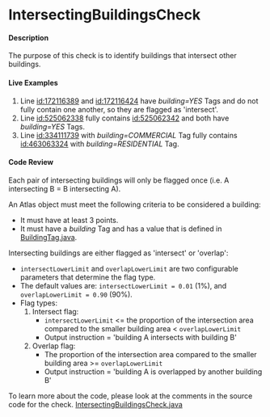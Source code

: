 # IntersectingBuildingsCheck

#### Description

The purpose of this check is to identify buildings that intersect other buildings.

#### Live Examples

1. Line [id:172116389](https://www.openstreetmap.org/way/172116389) and [id:172116424](https://www.openstreetmap.org/way/172116424) have _building=YES_ Tags and do not fully contain one another, so they are flagged as 'intersect'.
2. Line [id:525062338](https://www.openstreetmap.org/way/525062338) fully contains [id:525062342](https://www.openstreetmap.org/way/525062342) and both have _building=YES_ Tags.
3. Line [id:334111739](https://www.openstreetmap.org/way/334111739) with _building=COMMERCIAL_ Tag fully contains [id:463063324](https://www.openstreetmap.org/way/463063324) with _building=RESIDENTIAL_ Tag.

#### Code Review

Each pair of intersecting buildings will only be flagged once (i.e. A intersecting B = B intersecting A).

 An Atlas object must meet the following criteria to be considered a building:

- It must have at least 3 points.
- It must have a _building_ Tag and has a value that is defined in [BuildingTag.java](https://github.com/osmlab/atlas/blob/dev/src/main/java/org/openstreetmap/atlas/tags/BuildingTag.java).

Intersecting buildings are either flagged as 'intersect' or 'overlap':

- `intersectLowerLimit` and `overlapLowerLimit` are two configurable parameters that determine the flag type.
- The default values are: `intersectLowerLimit = 0.01` (1%), and `overlapLowerLimit = 0.90` (90%).
- Flag types:
    1. Intersect flag:
        - `intersectLowerLimit` <= the proportion of the intersection area compared to the smaller building area < `overlapLowerLimit`
        - Output instruction = 'building A intersects with building B'
    2. Overlap flag:
        - The proportion of the intersection area compared to the smaller building area >= `overlapLowerLimit`
        - Output instruction = 'building A is overlapped by another building B'

To learn more about the code, please look at the comments in the source code for the check.
[IntersectingBuildingsCheck.java](../../src/main/java/org/openstreetmap/atlas/checks/validation/intersections/IntersectingBuildingsCheck.java)
